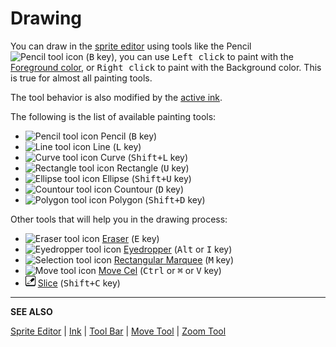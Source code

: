 # Drawing

You can draw in the [sprite editor](sprite-editor.md) using tools
like the Pencil ![Pencil tool icon](tools/pencil-tool.png)
(<kbd>B</kbd> key), you can use <kbd>Left click</kbd> to paint with the
[Foreground color](color-bar.md), or <kbd>Right click</kbd> to paint with the
Background color. This is true for almost all painting tools.

The tool behavior is also modified by the [active ink](ink.md).

The following is the list of available painting tools:

* ![Pencil tool icon](tools/pencil-tool.png) Pencil (<kbd>B</kbd> key)
* ![Line tool icon](tools/line-tool.png) Line (<kbd>L</kbd> key)
* ![Curve tool icon](tools/curve-tool.png) Curve (<kbd>Shift+L</kbd> key)
* ![Rectangle tool icon](tools/rectangle-tool.png) Rectangle (<kbd>U</kbd> key)
* ![Ellipse tool icon](tools/ellipse-tool.png) Ellipse (<kbd>Shift+U</kbd> key)
* ![Countour tool icon](tools/countour-tool.png) Countour (<kbd>D</kbd> key)
* ![Polygon tool icon](tools/polygon-tool.png) Polygon (<kbd>Shift+D</kbd> key)

Other tools that will help you in the drawing process:

* ![Eraser tool icon](tools/eraser-tool.png) [Eraser](eraser.md) (<kbd>E</kbd> key)
* ![Eyedropper tool icon](tools/eyedropper-tool.png) [Eyedropper](eyedropper.md) (<kbd>Alt</kbd> or <kbd>I</kbd> key)
* ![Selection tool icon](tools/marquee-tool.png) [Rectangular Marquee](selecting.md) (<kbd>M</kbd> key)
* ![Move tool icon](tools/move-tool.png) [Move Cel](move-tool.md) (<kbd>Ctrl</kbd> or <kbd>⌘</kbd> or <kbd>V</kbd> key)
* ![Slice tool icon](tools/slice-tool.png) [Slice](slices.md) (<kbd>Shift+C</kbd> key)


---

**SEE ALSO**

[Sprite Editor](sprite-editor.md) |
[Ink](ink.md) |
[Tool Bar](tool-bar.md) |
[Move Tool](move-tool.md) |
[Zoom Tool](zoom.md)
